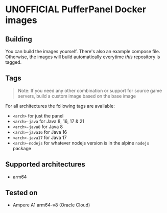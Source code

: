 # UNOFFICIAL PufferPanel Docker images

## Building

You can build the images yourself. There's also an example compose file.
Otherwise, the images will build automatically everytime *this* repository is tagged.

## Tags

> Note: If you need any other combination or support for source game servers, build a custom image based on the base image

For all architectures the following tags are available:
- `<arch>` for just the panel
- `<arch>-java` for Java 8, 16, 17 & 21
- `<arch>-java8` for Java 8
- `<arch>-java16` for Java 16
- `<arch>-java17` for Java 17
- `<arch>-nodejs` for whatever nodejs version is in the alpine `nodejs` package

## Supported architectures
- arm64

## Tested on
- Ampere A1 arm64-v8 (Oracle Cloud)
